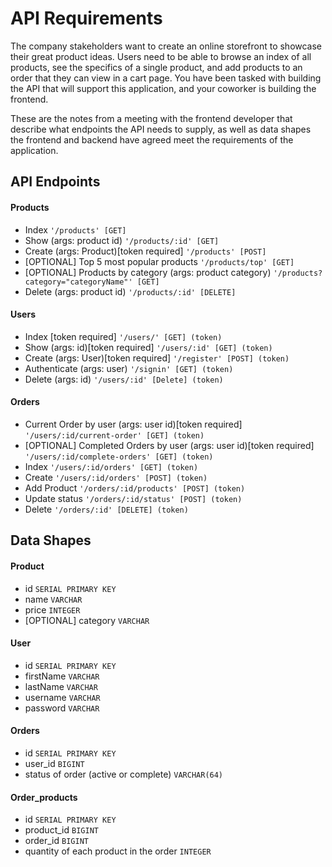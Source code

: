 # API Requirements

The company stakeholders want to create an online storefront to showcase their great product ideas. Users need to be able to browse an index of all products, see the specifics of a single product, and add products to an order that they can view in a cart page. You have been tasked with building the API that will support this application, and your coworker is building the frontend.

These are the notes from a meeting with the frontend developer that describe what endpoints the API needs to supply, as well as data shapes the frontend and backend have agreed meet the requirements of the application.

## API Endpoints

#### Products

- Index `'/products' [GET]`
- Show (args: product id) `'/products/:id' [GET]`
- Create (args: Product)[token required] `'/products' [POST]`
- [OPTIONAL] Top 5 most popular products `'/products/top' [GET]`
- [OPTIONAL] Products by category (args: product category) `'/products?category="categoryName"' [GET]`
- Delete (args: product id) `'/products/:id' [DELETE]`

#### Users

- Index [token required] `'/users/' [GET] (token)`
- Show (args: id)[token required] `'/users/:id' [GET] (token)`
- Create (args: User)[token required] `'/register' [POST] (token)`
- Authenticate (args: user) `'/signin' [GET] (token)`
- Delete (args: id) `'/users/:id' [Delete] (token)`

#### Orders

- Current Order by user (args: user id)[token required] `'/users/:id/current-order' [GET] (token)`
- [OPTIONAL] Completed Orders by user (args: user id)[token required] `'/users/:id/complete-orders' [GET] (token)`
- Index `'/users/:id/orders' [GET] (token)`
- Create `'/users/:id/orders' [POST] (token)`
- Add Product `'/orders/:id/products' [POST] (token)`
- Update status `'/orders/:id/status' [POST] (token)`
- Delete `'/orders/:id' [DELETE] (token)`

## Data Shapes

#### Product

- id `SERIAL PRIMARY KEY`
- name `VARCHAR`
- price `INTEGER`
- [OPTIONAL] category `VARCHAR`

#### User

- id `SERIAL PRIMARY KEY`
- firstName `VARCHAR`
- lastName `VARCHAR`
- username `VARCHAR`
- password `VARCHAR`

#### Orders

- id `SERIAL PRIMARY KEY`
- user_id `BIGINT`
- status of order (active or complete) `VARCHAR(64)`

#### Order_products

- id `SERIAL PRIMARY KEY`
- product_id `BIGINT`
- order_id `BIGINT`
- quantity of each product in the order `INTEGER`
